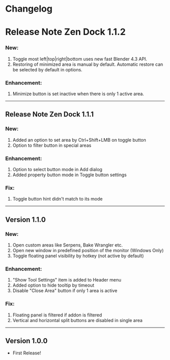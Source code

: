 # Changelog

# Release Note Zen Dock 1.1.2
### New:
1. Toggle most left|top|right|bottom uses new fast Blender 4.3 API.
2. Restoring of minimized area is manual by default. Automatic restore can be selected by default in options.

### Enhancement:
1. Minimize button is set inactive when there is only 1 active area.

---

## Release Note Zen Dock 1.1.1
### New:
1. Added an option to set area by Ctrl+Shift+LMB on toggle button
2. Option to filter button in special areas

### Enhancement:
1. Option to select button mode in Add dialog
2. Added property button mode in Toggle button settings

### Fix:
1. Toggle button hint didn't match to its mode

---
## Version 1.1.0
### New:
1. Open custom areas like Serpens, Bake Wrangler etc.
2. Open new window in predefined position of the monitor (Windows Only)
3. Toggle floating panel visibility by hotkey (not active by default)

### Enhancement:
1. "Show Tool Settings" item is added to Header menu
2. Added option to hide tooltip by timeout
3. Disable "Close Area" button if only 1 area is active

### Fix:
1. Floating panel is filtered if addon is filtered
2. Vertical and horizontal split buttons are disabled in single area

---
## Version 1.0.0
- First Release!